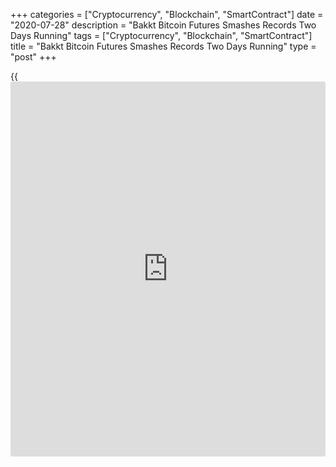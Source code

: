 +++
categories = ["Cryptocurrency", "Blockchain", "SmartContract"]
date = "2020-07-28"
description = "Bakkt Bitcoin Futures Smashes Records Two Days Running"
tags = ["Cryptocurrency", "Blockchain", "SmartContract"]
title = "Bakkt Bitcoin Futures Smashes Records Two Days Running"
type = "post"
+++

{{<iframe id="large-banner" src="https://www.bounty.group/#slide=6.0" width="100%" height="600" scrolling="no" style="border: 0px solid rgb(216, 221, 230); border-radius: 3px;">}}

Intercontinental Exchange subsidiary, Bakkt, is reporting record numbers
of trades for its monthly Bitcoin futures contracts as BTC prices made a
new high for the year. The institutional investing platform reported its
highest ever figure for Bitcoin monthly futures on Jul. 28 with 11,506
contracts — an increase of 85% over the previous record. The move
followed a surge in the underlying asset’s price to a 2020 high of
$11,400.

![Bakkt Bitcoin Futures Smashes Records Two Days Running][1]

Bakkt’s physically-settled contracts are paid out in BTC as opposed to
cash-settled contracts that are delivered in USD. The momentum has been
driven by Bitcoin prices which have finally broken out of their two and
a half month range-bound trading channel.

According to data from Skew analytics, Bakkt wasn’t the only
institutional exchange to break records this week. The Chicago
Mercantile Exchange (CME), which has far greater volumes than Bakkt,
also recorded a surge in Bitcoin futures contracts on Monday. Daily
volume topped $1.3 billion while open interest, a measure of the total
number of outstanding derivative contracts that have not been settled,
also soared to $724 million. According to CME data, 25,493 futures
contracts were traded on Monday, and Tuesday’s preliminary count was
already over 20,900 at the time of writing. Yesterday also saw an uptick
of Bitcoin [options](https://www.fixpro.org/post/options-liquidity/) contracts on CME with over 1,100 traded, the highest
number for the past thirty days.

The two institutional exchanges are small fry compared to the volumes of
BTC futures contracts on [cryptocurrency exchange](https://www.playgroundfx.com/blog/best-cryptocurrency-exchange/)s. Skew has broken down
the top crypto exchanges in [terms](https://www.fintechee.com/terms/) of 24 hour volume for Bitcoin futures
and Huobi comes out on top with $6.51 billion. OKEx is the second most
popular exchange for BTC futures with a [daily](https://www.fintecher.org/2020/03/03/forex-trading-daily-strategy/) volume of $5.88 billion,
and Binance is a close third with $5.66 billion according to the data.
Skew also reports that aggregated open interest across all exchanges has
also surged to its highest level for a month at $5 billion.

_Source:[FXPro][2]_

   1. /files/downloads/e/7/8/e7834f61fbb5ec626c1aac890095cbcf_9ea7a9fd389efb24a6fd70ea0db18759.png
   2. /geturl/index/e6a01a7c958bdebead7cb95104676db78e8c1c6f/